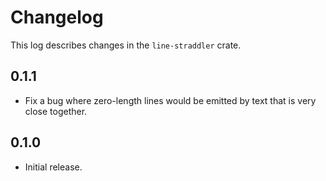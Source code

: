 # Changelog

This log describes changes in the `line-straddler` crate.

## 0.1.1

- Fix a bug where zero-length lines would be emitted by text that is very close together.

## 0.1.0

- Initial release.

